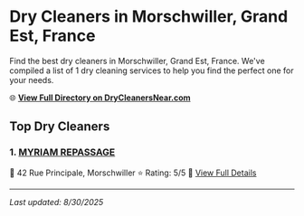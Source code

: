 # Dry Cleaners in Morschwiller, Grand Est, France

Find the best dry cleaners in Morschwiller, Grand Est, France. We've compiled a list of 1 dry cleaning services to help you find the perfect one for your needs.

🌐 **[View Full Directory on DryCleanersNear.com](https://drycleanersnear.com/city/France/Grand%20Est/Morschwiller)**

## Top Dry Cleaners

### 1. [MYRIAM REPASSAGE](https://drycleanersnear.com/dryCleaner/68afb8d44e19aac41e8a2491/myriam-repassage)
📍 42 Rue Principale, Morschwiller
⭐ Rating: 5/5
🔗 [View Full Details](https://drycleanersnear.com/dryCleaner/68afb8d44e19aac41e8a2491/myriam-repassage)


---

*Last updated: 8/30/2025*
